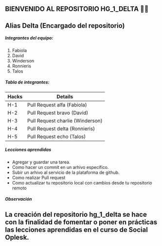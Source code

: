 ## **BIENVENIDO AL REPOSITORIO HG_1_DELTA** 👩‍💻

##  Alias Delta  (Encargado del repositorio)

#####  Integrantes del equipo: 
 1.  Fabiola
 2.  David
 3.  Winderson
 4.  Ronnieris
 5.  Talos
 
#####  Tabla de integrantes:

|  Hacks |  Details |
| ------------ | ------------ |
| H-1  |  Pull Request alfa (Fabiola) |
| H-2   | Pull Request bravo (David)  |
| H-3  |  Pull Request charlie (Winderson) |
| H-4  | Pull Request delta (Ronnieris)  |
| H-5  | Pull Request echo (Talos)  |

##### Lecciones aprendidas

- Agregar y guardar una tarea.
- Como hacer un commit en un arhivo específico.
- Subir un arhivo al servicio de la plataforma de github.
- Como realizar Pull request
- Como actualizar tu repositorio local con cambios desde tu repositorio remoto

##### Observación

La creación del repositorio hg_1_delta se hace con la finalidad de fomentar o poner en prácticas las lecciones aprendidas en el curso de Social Oplesk.
- 
